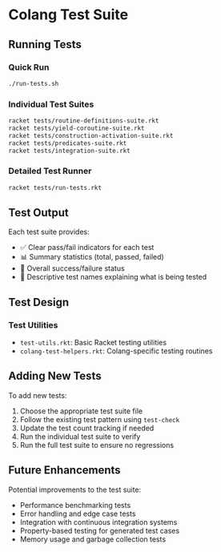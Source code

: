 # Colang Test Suite

## Running Tests

### Quick Run

```bash
./run-tests.sh
```

### Individual Test Suites

```bash
racket tests/routine-definitions-suite.rkt
racket tests/yield-coroutine-suite.rkt
racket tests/construction-activation-suite.rkt
racket tests/predicates-suite.rkt
racket tests/integration-suite.rkt
```

### Detailed Test Runner

```bash
racket tests/run-tests.rkt
```

## Test Output

Each test suite provides:

- ✅ Clear pass/fail indicators for each test
- 📊 Summary statistics (total, passed, failed)
- 🎉 Overall success/failure status
- 📝 Descriptive test names explaining what is being tested

## Test Design

### Test Utilities

- `test-utils.rkt`: Basic Racket testing utilities
- `colang-test-helpers.rkt`: Colang-specific testing routines

## Adding New Tests

To add new tests:

1. Choose the appropriate test suite file
2. Follow the existing test pattern using `test-check`
3. Update the test count tracking if needed
4. Run the individual test suite to verify
5. Run the full test suite to ensure no regressions

## Future Enhancements

Potential improvements to the test suite:

- Performance benchmarking tests
- Error handling and edge case tests
- Integration with continuous integration systems
- Property-based testing for generated test cases
- Memory usage and garbage collection tests
